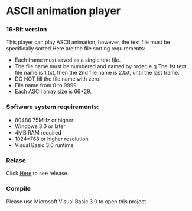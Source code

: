 # ASCII animation player
### 16-Bit version
This player can play ASCII animation, however, the text file must be specifically sorted.Here are the file sorting requirements:
* Each frame must saved as a single text file.
* The file name must be numbered and named by order, e.g The 1st text file name is 1.txt, then the 2nd file name is 2.txt, until the last frame. 
* DO NOT fill the file name with zero.
* File name from 0 to 9999.
* Each ASCII array size is 66*29.

### Software system requirements:
* 80486 75MHz or higher
* Windows 3.0 or later
* 4MB RAM required
* 1024*768 or higher resolution
* Visual Basic 3.0 runtime

### Relase
Click [Here](https://github.com/lkyear/ASCII-animation-player/releases/) to see release.

### Compile
Please use Microsoft Visual Basic 3.0 to open this project.
